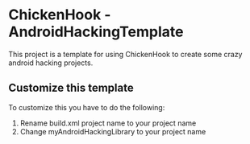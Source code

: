 # ChickenHook - AndroidHackingTemplate

This project is a template for using ChickenHook to create some crazy android hacking projects.

## Customize this template

To customize this you have to do the following:

1. Rename build.xml project name to your project name
2. Change myAndroidHackingLibrary to your project name
